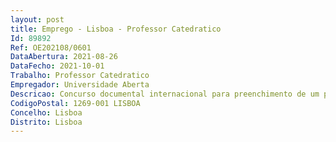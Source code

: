 ```yaml
--- 
layout: post
title: Emprego - Lisboa - Professor Catedratico
Id: 89892
Ref: OE202108/0601
DataAbertura: 2021-08-26
DataFecho: 2021-10-01
Trabalho: Professor Catedratico
Empregador: Universidade Aberta
Descricao: Concurso documental internacional para preenchimento de um posto de trabalho da categoria de professor catedrático para a área científica de Humanidades, subárea Estudos Portugueses, da Universidade Aberta.
CodigoPostal: 1269-001 LISBOA
Concelho: Lisboa
Distrito: Lisboa
--- 
```


